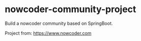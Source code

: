 # nowcoder-community-project
Build a nowcoder community based on SpringBoot.

Project from: https://www.nowcoder.com
